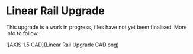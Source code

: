 # Linear Rail Upgrade

This upgrade is a work in progress, files have not yet been finalised. More info to follow.

![AXIS 1.5 CAD](Linear Rail Upgrade CAD.png)
